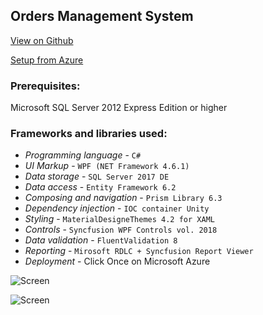 ## Orders Management System
[View on Github](https://github.com/StupeniNET/OrdersManagementSystem)

[Setup from Azure](https://omsstoreaccount.blob.core.windows.net/oms-blob-container/publish.htm)
### Prerequisites:
Microsoft SQL Server 2012 Express Edition or higher  

### Frameworks and libraries used:

- *Programming language* - `C#`
- *UI Markup* - `WPF (NET Framework 4.6.1)`
- *Data storage* - `SQL Server 2017 DE`
- *Data access* - `Entity Framework 6.2`
- *Composing and navigation* - `Prism Library 6.3`
- *Dependency injection* - `IOC container Unity` 
- *Styling* - `MaterialDesigneThemes 4.2 for XAML`
- *Controls* - `Syncfusion WPF Controls vol. 2018`
- *Data validation* - `FluentValidation 8`
- *Reporting* - `Mirosoft RDLC + Syncfusion Report Viewer`
- *Deployment* - Click Once on Microsoft Azure

![Screen](https://github.com/StupeniNET/OrdersManagementSystem/blob/master/Screenshots/DashboardLight.PNG?raw=true)

![Screen](https://github.com/StupeniNET/OrdersManagementSystem/blob/master/Screenshots/DashboardDark.PNG?raw=true)
